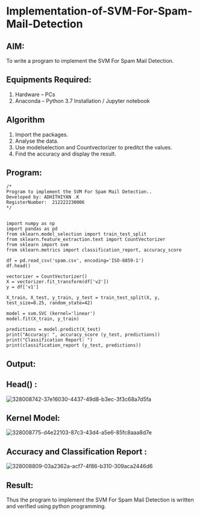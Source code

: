 # Implementation-of-SVM-For-Spam-Mail-Detection

## AIM:
To write a program to implement the SVM For Spam Mail Detection.

## Equipments Required:
1. Hardware – PCs
2. Anaconda – Python 3.7 Installation / Jupyter notebook

## Algorithm
1. Import the packages.
2. Analyse the data.
3. Use modelselection and Countvectorizer to preditct the values.
4. Find the accuracy and display the result. 

## Program:
```
/*
Program to implement the SVM For Spam Mail Detection..
Developed by: ADHITHIYAN .K
RegisterNumber:  212222230006
*/
```
```

import numpy as np
import pandas as pd
from sklearn.model_selection import train_test_split
from sklearn.feature_extraction.text import CountVectorizer 
from sklearn import svm
from sklearn.metrics import classification_report, accuracy_score

df = pd.read_csv('spam.csv', encoding='ISO-8859-1')
df.head()

vectorizer = CountVectorizer()
X = vectorizer.fit_transform(df['v2'])
y = df['v1']

X_train, X_test, y_train, y_test = train_test_split(X, y, test_size=0.25, random_state=42)

model = svm.SVC (kernel='linear') 
model.fit(X_train, y_train)

predictions = model.predict(X_test)
print("Accuracy: ", accuracy_score (y_test, predictions)) 
print("Classification Report: ")
print(classification_report (y_test, predictions))
```

## Output:

## Head() :

![328008742-37e16030-4437-49d8-b3ec-3f3c68a7d5fa](https://github.com/AdhithiyanK/Implementation-of-SVM-For-Spam-Mail-Detection/assets/121029258/69fb79b4-5433-4c94-85a5-6a4f2d2ee46d)

## Kernel Model:

![328008775-d4e22103-87c3-43d4-a5e6-85fc8aaa8d7e](https://github.com/AdhithiyanK/Implementation-of-SVM-For-Spam-Mail-Detection/assets/121029258/8d16d619-93c8-4832-91f8-fac46834f828)

## Accuracy and Classification Report :

![328008809-03a2362a-acf7-4f86-b310-309aca2446d6](https://github.com/AdhithiyanK/Implementation-of-SVM-For-Spam-Mail-Detection/assets/121029258/eba4ae16-ed91-44cf-87e3-b994fdd5c057)


## Result:
Thus the program to implement the SVM For Spam Mail Detection is written and verified using python programming.
